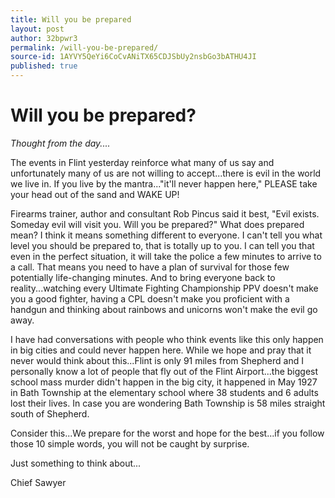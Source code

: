 ```yaml
---
title: Will you be prepared
layout: post
author: 32bpwr3
permalink: /will-you-be-prepared/
source-id: 1AYVY5QeYi6CoCvANiTX65CDJSbUy2nsbGo3bATHU4JI
published: true
---
```

# Will you be prepared?

*Thought from the day....*

The events in Flint yesterday reinforce what many of us say and unfortunately many of us are not willing to accept...there is evil in the world we live in. If you live by the mantra..."it'll never happen here," PLEASE take your head out of the sand and WAKE UP!

Firearms trainer, author and consultant Rob Pincus said it best, "Evil exists. Someday evil will visit you. Will you be prepared?" What does prepared mean? I think it means something different to everyone. I can't tell you what level you should be prepared to, that is totally up to you. I can tell you that even in the perfect situation, it will take the police a few minutes to arrive to a call. That means you need to have a plan of survival for those few potentially life-changing minutes. And to bring everyone back to reality...watching every Ultimate Fighting Championship PPV doesn't make you a good fighter, having a CPL doesn't make you proficient with a handgun and thinking about rainbows and unicorns won't make the evil go away.

I have had conversations with people who think events like this only happen in big cities and could never happen here. While we hope and pray that it never would think about this...Flint is only 91 miles from Shepherd and I personally know a lot of people that fly out of the Flint Airport...the biggest school mass murder didn't happen in the big city, it happened in May 1927 in Bath Township at the elementary school where 38 students and 6 adults lost their lives. In case you are wondering Bath Township is 58 miles straight south of Shepherd.

Consider this...We prepare for the worst and hope for the best...if you follow those 10 simple words, you will not be caught by surprise.

Just something to think about...

Chief Sawyer

